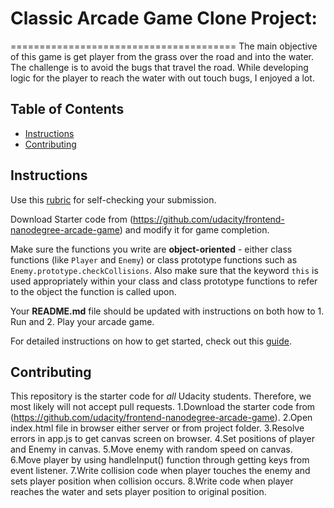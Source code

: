 # Classic Arcade Game Clone Project:
=======================================
The main objective of this game is get player from the grass over the road and into the water. The challenge is to avoid the bugs that travel the road. While developing logic for the player to reach the water with out touch bugs, I enjoyed a lot.

## Table of Contents

- [Instructions](#instructions)
- [Contributing](#contributing)

## Instructions

Use this [rubric](https://review.udacity.com/#!/rubrics/15/view) for self-checking your submission.

Download Starter code from (https://github.com/udacity/frontend-nanodegree-arcade-game) and modify it for game completion.

Make sure the functions you write are **object-oriented** - either class functions (like `Player` and `Enemy`) or class prototype functions such as `Enemy.prototype.checkCollisions`. Also make sure that the keyword `this` is used appropriately within your class and class prototype functions to refer to the object the function is called upon.

Your **README.md** file should be updated with instructions on both how to 1. Run and 2. Play your arcade game.


For detailed instructions on how to get started, check out this [guide](https://docs.google.com/document/d/1v01aScPjSWCCWQLIpFqvg3-vXLH2e8_SZQKC8jNO0Dc/pub?embedded=true).

## Contributing

This repository is the starter code for _all_ Udacity students. Therefore, we most likely will not accept pull requests.
1.Download the starter code from (https://github.com/udacity/frontend-nanodegree-arcade-game).
2.Open index.html file in browser either server or from project folder.
3.Resolve errors in app.js to get canvas screen on browser.
4.Set positions of player and Enemy in canvas.
5.Move enemy with random speed on canvas.
6.Move player by using handleInput() function through getting keys from event listener.
7.Write collision code when player touches the enemy and sets player position when collision occurs.
8.Write code when player reaches the water and sets player position to original position.
